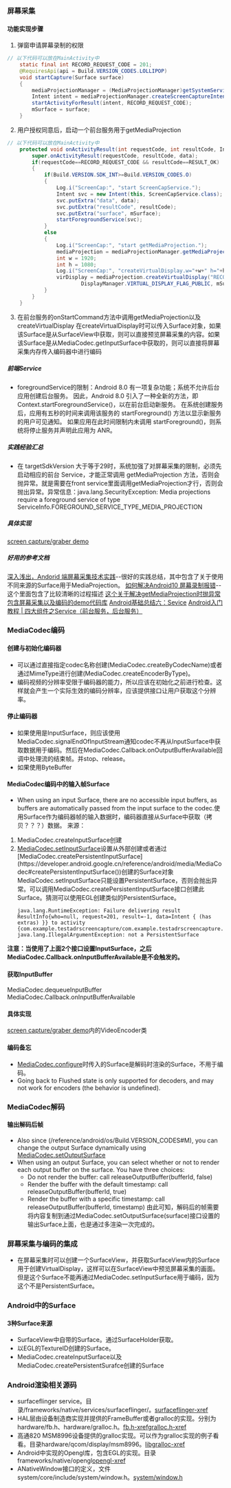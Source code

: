 ### 屏幕采集
#### 功能实现步骤
1. 弹窗申请屏幕录制的权限
```java
// 以下代码可以放在MainActivity中
    static final int RECORD_REQUEST_CODE = 201;
    @RequiresApi(api = Build.VERSION_CODES.LOLLIPOP)
    void startCapture(Surface surface)
    {
        mediaProjectionManager = (MediaProjectionManager)getSystemService(MEDIA_PROJECTION_SERVICE);
        Intent intent = mediaProjectionManager.createScreenCaptureIntent();
        startActivityForResult(intent, RECORD_REQUEST_CODE);
        mSurface = surface;
    }
```
2. 用户授权同意后，启动一个前台服务用于getMediaProjection
```java
// 以下代码可以放在MainActivity中
    protected void onActivityResult(int requestCode, int resultCode, Intent data) {
        super.onActivityResult(requestCode, resultCode, data);
        if(requestCode==RECORD_REQUEST_CODE && resultCode==RESULT_OK)
        {
            if(Build.VERSION.SDK_INT>=Build.VERSION_CODES.O)
            {
                Log.i("ScreenCap:", "start ScreenCapService.");
                Intent svc = new Intent(this, ScreenCapService.class);
                svc.putExtra("data", data);
                svc.putExtra("resultCode", resultCode);
                svc.putExtra("surface", mSurface);
                startForegroundService(svc);
            }
            else
            {
                Log.i("ScreenCap:", "start getMediaProjection.");
                mediaProjection = mediaProjectionManager.getMediaProjection(resultCode, data);
                int w = 1920;
                int h = 1080;
                Log.i("ScreenCap:", "createVirtualDisplay.w="+w+" h="+h);
                virDisplay = mediaProjection.createVirtualDisplay("RECORDER_VIR_DISPLAY_0", w, h, 1,
                        DisplayManager.VIRTUAL_DISPLAY_FLAG_PUBLIC, mSurface, virDisplayCallback, null);
            }
        }
    }
```
3. 在前台服务的onStartCommand方法中调用getMediaProjection以及createVirtualDisplay
    在createVirtualDisplay时可以传入Surface对象，如果该Surface是从SurfaceView中获取，则可以直接预览屏幕采集的内容。如果该Surface是从MediaCodec.getInputSurface中获取的，则可以直接将屏幕采集内存传入编码器中进行编码

##### 前端Service
+ foregroundService的限制：Android 8.0 有一项复杂功能；系统不允许后台应用创建后台服务。 因此，Android 8.0 引入了一种全新的方法，即 Context.startForegroundService()，以在前台启动新服务。
在系统创建服务后，应用有五秒的时间来调用该服务的 startForeground() 方法以显示新服务的用户可见通知。
如果应用在此时间限制内未调用 startForeground()，则系统将停止服务并声明此应用为 ANR。

##### 实践经验汇总
+ 在 targetSdkVersion 大于等于29时，系统加强了对屏幕采集的限制，必须先启动相应的前台 Service，才能正常调用 getMediaProjection 方法，否则会抛异常。就是需要在front service里面调用getMediaProjection才行，否则会抛出异常。异常信息：java.lang.SecurityException: Media projections require a foreground service of type ServiceInfo.FOREGROUND_SERVICE_TYPE_MEDIA_PROJECTION

##### 具体实现
[screen capture/graber demo](https://github.com/zhuqingquan/code-test/testAdrScreenCaptur)

##### 好用的参考文档
[深入浅出，Andorid 端屏幕采集技术实践](https://zhuanlan.zhihu.com/p/372238406)--很好的实践总结，其中包含了关于使用不同来源的Surface用于MediaProjection。
[如何解决Android10 屏幕录制报错](https://zhuanlan.zhihu.com/p/360356420)--这个里面包含了比较清晰的过程描述
[这个关于解决getMediaProjection时抛异常](https://blog.csdn.net/qq_36332133/article/details/96485285)
[包含屏幕采集以及编码的demo代码库](https://github.com/yrom/ScreenRecorder)
[Android基础总结六：Sevice](https://blog.csdn.net/shift_wwx/article/details/9952045)
[Android入门教程 | 四大组件之Service（前台服务，后台服务）](http://blog.itpub.net/70008155/viewspace-2809902/)

### MediaCodec编码
#### 创建与初始化编码器
+ 可以通过直接指定codec名称创建(MediaCodec.createByCodecName)或者通过MimeType进行创建(MediaCodec.createEncoderByType)。
+ 编码视频的分辨率受限于编码器的能力，所以应该在初始化之前进行检查。这样就会产生一个实际生效的编码分辨率，应该提供接口让用户获取这个分辨率。

#### 停止编码器
+ 如果使用是InputSurface，则应该使用MediaCodec.signalEndOfInputStream通知codec不再从InputSurface中获取数据用于编码。然后在MediaCodec.Callback.onOutputBufferAvailable回调中处理流的结束帧。并stop、release。
+ 如果使用ByteBuffer

#### MediaCodec编码中的输入帧Surface
+ When using an input Surface, there are no accessible input buffers, as buffers are automatically passed from the input surface to the codec.使用Surface作为编码器帧的输入数据时，编码器直接从Surface中获取（拷贝？？？）数据。
来源： 
1. MediaCodec.createInputSurface创建
2. [MediaCodec.setInputSurface](https://developer.android.google.cn/reference/android/media/MediaCodec#setInputSurface(android.view.Surface))设置从外部创建或者通过[MediaCodec.createPersistentInputSurface](https://developer.android.google.cn/reference/android/media/MediaCodec#createPersistentInputSurface())创建的Surface对象
    MediaCodec.setInputSurface只能设置PersistentSurface，否则会抛出异常。可以调用MediaCodec.createPersistentInputSurface接口创建此Surface。猜测可以使用EGL创建类似的PersistentSurface。
    ```
    java.lang.RuntimeException: Failure delivering result ResultInfo{who=null, request=201, result=-1, data=Intent { (has extras) }} to activity {com.example.testadrscreencapture/com.example.testadrscreencapture.MainActivity}: java.lang.IllegalArgumentException: not a PersistentSurface
    ```
**注意：当使用了上面2个接口设置InputSurface，之后MediaCodec.Callback.onInputBufferAvailable是不会触发的。**

#### 获取InputBuffer
MediaCodec.dequeueInputBuffer
MediaCodec.Callback.onInputBufferAvailable

#### 具体实现
[screen capture/graber demo](https://github.com/zhuqingquan/code-test/tree/master/testAdrScreenCapture)内的VideoEncoder类

#### 编码备忘
+ [MediaCodec.configure](https://developer.android.google.cn/reference/android/media/MediaCodec#configure(android.media.MediaFormat,%20android.view.Surface,%20android.media.MediaCrypto,%20int))时传入的Surface是解码时渲染的Surface，不用于编码。
+ Going back to Flushed state is only supported for decoders, and may not work for encoders (the behavior is undefined).

### MediaCodec解码

#### 输出解码后帧
+ Also since (/reference/android/os/Build.VERSION_CODES#M), you can change the output Surface dynamically using [MediaCodec.setOutputSurface](https://developer.android.google.cn/reference/android/media/MediaCodec#setOutputSurface(android.view.Surface))
+ When using an output Surface, you can select whether or not to render each output buffer on the surface. You have three choices:
    + Do not render the buffer: call releaseOutputBuffer(bufferId, false)
    + Render the buffer with the default timestamp: call releaseOutputBuffer(bufferId, true)
    + Render the buffer with a specific timestamp: call releaseOutputBuffer(bufferId, timestamp)
    由此可知，解码后的帧需要将内容复制到通过MediaCodec.setOutputSurface(surface)接口设置的输出Surface上面，也是通过多渲染一次完成的。

### 屏幕采集与编码的集成
+ 在屏幕采集时可以创建一个SurfaceView，并获取SurfaceView内的Surface用于创建VirtualDisplay，这样可以在SurfaceView中预览屏幕采集的画面。但是这个Surface不能再通过MediaCodec.setInputSurface用于编码，因为这个不是PersistentSurface。

### Android中的Surface
#### 3种Surface来源
+ SurfaceView中自带的Surface。通过SurfaceHolder获取。
+ 以EGL的TextureID创建的Surface。
+ MediaCodec.createInputSurface以及MediaCodec.createPersistentSurafce创建的Surface

### Android渲染相关源码
+ surfaceflinger service。目录/frameworks/native/services/surfaceflinger/。[surfaceflinger-xref](http://androidxref.com/7.0.0_r1/xref/frameworks/native/services/surfaceflinger/)
+ HAL层由设备制造商实现并提供的FrameBuffer或者gralloc的实现。分别为hardware/fb.h、hardware/gralloc.h。[fb.h-xref](http://androidxref.com/7.0.0_r1/xref/hardware/libhardware/include/hardware/fb.h)[gralloc.h-xref](http://androidxref.com/7.0.0_r1/xref/hardware/libhardware/include/hardware/gralloc.h)
+ 高通820 MSM8996设备提供的gralloc实现。可以作为gralloc实现的例子看看。目录hardware/qcom/display/msm8996。[libgralloc-xref](http://androidxref.com/7.0.0_r1/xref/hardware/qcom/display/msm8996/libgralloc/)
+ Android中实现的Opengl库，包含EGL的实现。目录frameworks/native/opengl[opengl-xref](http://androidxref.com/7.0.0_r1/xref/frameworks/native/opengl/)
+ ANativeWindow接口的定义，文件system/core/include/system/window.h。[system/window.h](http://androidxref.com/7.0.0_r1/xref/system/core/include/system/window.h)
